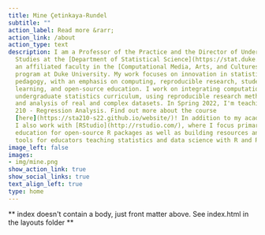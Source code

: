 ```yaml
---
title: Mine Çetinkaya-Rundel
subtitle: ""
action_label: Read more &rarr;
action_link: /about
action_type: text
description: I am a Professor of the Practice and the Director of Undergraduate 
  Studies at the [Department of Statistical Science](https://stat.duke.edu/) and 
  an affiliated faculty in the [Computational Media, Arts, and Cultures](https://cmac.duke.edu/) 
  program at Duke University. My work focuses on innovation in statistics and data science 
  pedagogy, with an emphasis on computing, reproducible research, student-centered 
  learning, and open-source education. I work on integrating computation into the 
  undergraduate statistics curriculum, using reproducible research methodologies 
  and analysis of real and complex datasets. In Spring 2022, I'm teaching STA
  210 - Regression Analysis. Find out more about the course 
  [here](https://sta210-s22.github.io/website/)! In addition to my academic position, 
  I also work with [RStudio](http://rstudio.com/), where I focus primarily on 
  education for open-source R packages as well as building resources and 
  tools for educators teaching statistics and data science with R and RStudio. <a rel="me" href="https://fosstodon.org/@minecr">Mastodon</a>
image_left: false
images:
- img/mine.png
show_action_link: true
show_social_links: true
text_align_left: true
type: home
---
```


** index doesn't contain a body, just front matter above.
See index.html in the layouts folder **
